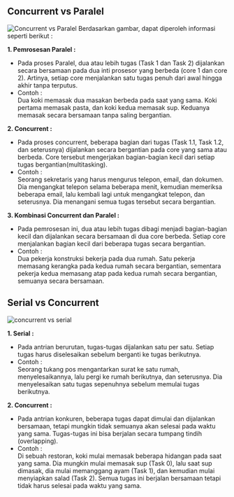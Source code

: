 ## Concurrent vs Paralel

![Concurrent vs Paralel](https://github.com/Meiradina/SysOP24-3123521023/assets/160557713/37b270b9-b92f-4582-bfb0-0a943023d1c8)
Berdasarkan gambar, dapat diperoleh informasi seperti berikut : <br> 

**1. Pemrosesan Paralel :**<br>
  - Pada proses Paralel, dua atau lebih tugas (Task 1 dan Task 2) dijalankan secara bersamaan pada dua inti prosesor yang berbeda (core 1 dan core 2). Artinya, setiap core menjalankan satu tugas penuh dari awal hingga akhir tanpa terputus.
  - Contoh : <br>
    Dua koki memasak dua masakan berbeda pada saat yang sama. Koki pertama memasak pasta, dan koki kedua memasak sup. Keduanya memasak secara bersamaan tanpa saling bergantian.

**2. Concurrent :**
  - Pada proses concurrent, beberapa bagian dari tugas (Task 1.1, Task 1.2, dan seterusnya) dijalankan secara bergantian pada core yang sama atau berbeda. Core tersebut mengerjakan bagian-bagian kecil dari setiap tugas bergantian(multitasking).
  - Contoh : <br>
    Seorang sekretaris yang harus mengurus telepon, email, dan dokumen. Dia mengangkat telepon selama beberapa menit, kemudian memeriksa beberapa email, lalu kembali lagi untuk mengangkat telepon, dan seterusnya. Dia menangani semua tugas tersebut secara bergantian.

**3. Kombinasi Concurrent dan Paralel :** <br>
  - Pada pemrosesan ini, dua atau lebih tugas dibagi menjadi bagian-bagian kecil dan dijalankan secara bersamaan di dua core berbeda. Setiap core menjalankan bagian kecil dari beberapa tugas secara bergantian.
  - Contoh : <br>
    Dua pekerja konstruksi bekerja pada dua rumah. Satu pekerja memasang kerangka pada kedua rumah secara bergantian, sementara pekerja kedua memasang atap pada kedua rumah secara bergantian, semuanya secara bersamaan.

## Serial vs Concurrent 

![concurrent vs serial](https://github.com/Meiradina/SysOP24-3123521023/assets/160557713/e4d97d59-80c5-4436-85ad-b7226267f5d3)

**1. Serial :**
  - Pada antrian berurutan, tugas-tugas dijalankan satu per satu. Setiap tugas harus diselesaikan sebelum berganti ke tugas berikutnya.
  - Contoh : <br>
    Seorang tukang pos mengantarkan surat ke satu rumah, menyelesaikannya, lalu pergi ke rumah berikutnya, dan seterusnya. Dia menyelesaikan satu tugas sepenuhnya sebelum memulai tugas berikutnya.

**2. Concurrent :**
  - Pada antrian konkuren, beberapa tugas dapat dimulai dan dijalankan bersamaan, tetapi mungkin tidak semuanya akan selesai pada waktu yang sama. Tugas-tugas ini bisa berjalan secara tumpang tindih (overlapping).
  - Contoh : <br>
    Di sebuah restoran, koki mulai memasak beberapa hidangan pada saat yang sama. Dia mungkin mulai memasak sup (Task 0), lalu saat sup dimasak, dia mulai memanggang ayam (Task 1), dan kemudian mulai menyiapkan salad (Task 2). Semua tugas ini berjalan bersamaan tetapi tidak harus selesai pada waktu yang sama.

